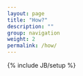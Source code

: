 ```yaml
---
layout: page
title: "How?"
description: ""
group: navigation
weight: 2
permalink: /how/
---
```

{% include JB/setup %}
